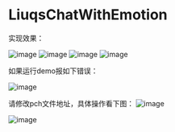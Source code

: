 # LiuqsChatWithEmotion

实现效果：

![image](LiuqsChatWithEmotion/ExampleImages/4.png)
![image](LiuqsChatWithEmotion/ExampleImages/5.png)
![image](LiuqsChatWithEmotion/ExampleImages/6.png)
![image](LiuqsChatWithEmotion/ExampleImages/7.png)

如果运行demo报如下错误：

![image](LiuqsChatWithEmotion/ExampleImages/error1.png)

请修改pch文件地址，具体操作看下图：
![image](LiuqsChatWithEmotion/ExampleImages/error2.png)

![image](LiuqsChatWithEmotion/ExampleImages/error3.png)


